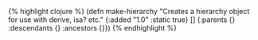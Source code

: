 {% highlight clojure %}
(defn make-hierarchy
  "Creates a hierarchy object for use with derive, isa? etc."
  {:added "1.0"
   :static true}
  [] {:parents {} :descendants {} :ancestors {}})
{% endhighlight %}
